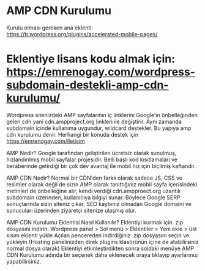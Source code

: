 # AMP CDN Kurulumu

Kurulu olması gereken ana eklenti: https://tr.wordpress.org/plugins/accelerated-mobile-pages/
# Eklentiye lisans kodu almak için: https://emrenogay.com/wordpress-subdomain-destekli-amp-cdn-kurulumu/

Wordpress sitenizdeki AMP sayfalarının iç linklerini Google'ın önbelleğinden gelen cdn yani cdn.ampproject.org linkleri ile değiştirir. Aynı zamanda subdomain içinde kullanıma uygundur, wildcard destekler.
Bu yapıya amp cdn kurulumu denir. Herhangi bir konuda destek için https://emrenogay.com/iletisim

AMP Nedir?
Google tarafından geliştirilen ücretsiz olarak sunulmuş, hızlandırılmış mobil sayfalar projesidir. Belli başlı kod kısıtlamaları ve beraberinde getirdiği bir çok dev avantaj ile mobil hız için biçilmiş kaftandır.

AMP CDN Nedir?
Normal bir CDN'den farklı olarak sadece JS, CSS ve resimler olarak değil de sizin AMP olarak tanıttığınız mobil sayfa içerisindeki metinleri de önbelleğine alır, kendi verdiği cdn.ampproect.org uzantılı subdomain üzerinden, kullanıcıya bilgiyi sunar. Böylece Google SERP sonuçlarında sizin siteniz çıkar, SEO kaybınız olmadan Google domaini ve sunucuları üzerinden ziyaretçi sitenize ulaşmış olur.

AMP CDN Kurulumu Eklentisi Nasıl Kullanılır?
  Eklentiyi kurmak için .zip dosyasını indirin.
  Wordpress panel > Sol menü > Eklentiler > Yeni ekle > üst kısım eklenti yükle
  Açılan pencereden indirdiğiniz .zip dosyasını seçin ve yükleyin (Hosting panelinizden direk plugins klasörünün içine de atabilirsiniz normal dosya olarak)
  Eklentiyi etkinleştirdikten sonra soldaki menüye AMP CDN Kurulumu adında bir seçenek daha eklenecek oraya tıklayıp ayarlarınızı yapabilirsiniz.
  

